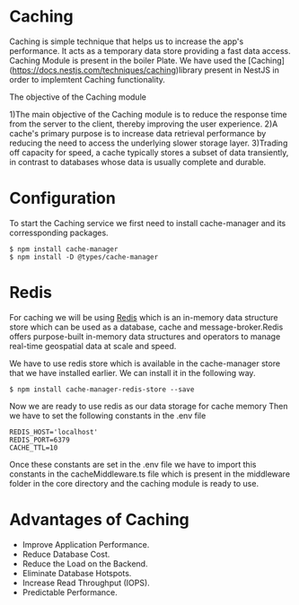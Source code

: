 # Caching


Caching is simple technique that helps us to increase the app's performance. It acts as a temporary data store providing a fast data access. Caching Module is present in the boiler Plate. We have used the [Caching] (https://docs.nestjs.com/techniques/caching)library present in NestJS in order to implemtent Caching functionality.

The objective of the Caching module 

1)The main objective of the Caching module is to reduce the response time from the server to the client, thereby improving the user experience.
2)A cache's primary purpose is to increase data retrieval performance by reducing the need to access the underlying slower storage layer.
3)Trading off capacity for speed, a cache typically stores a subset of data transiently, in contrast to databases whose data is usually complete and durable.

# Configuration

To start the Caching service we first need to install cache-manager and its corressponding packages.
```
$ npm install cache-manager
$ npm install -D @types/cache-manager
```
# Redis
For caching we will be using [Redis](https://redis.io) which is an in-memory data structure store which can be used as a database, cache and message-broker.Redis offers purpose-built in-memory data structures and operators to manage real-time geospatial data at scale and speed.

We have to use redis store which is available in the cache-manager store that we have installed earlier. We can install it in the following way.
```
$ npm install cache-manager-redis-store --save
```
Now we are ready to use redis as our data storage for cache memory
Then we have to set the following constants in the .env file
```
REDIS_HOST='localhost'
REDIS_PORT=6379
CACHE_TTL=10
```
Once these constants are set in the .env file we have to import this constants in the cacheMiddleware.ts file which is present in the middleware folder in the core directory and the caching module is ready to use.

# Advantages of Caching
- Improve Application Performance.
- Reduce Database Cost.
- Reduce the Load on the Backend.
- Eliminate Database Hotspots.
- Increase Read Throughput (IOPS).
- Predictable Performance.
